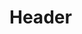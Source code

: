 <!-- TITLE: V1 Notification - Implementation Manual V 1 0 -->
<!-- SUBTITLE: A quick summary of V 1 Notification Implementation Manual V 1 0 -->

# Header
